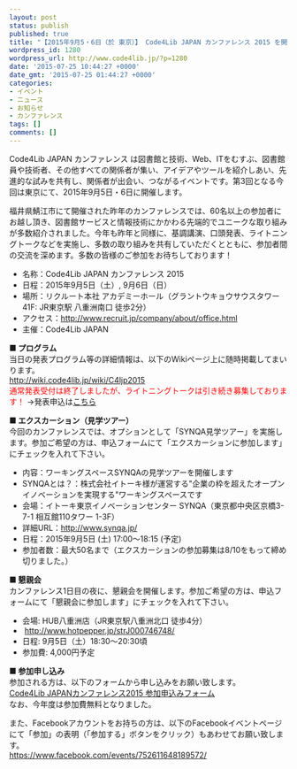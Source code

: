 ```yaml
---
layout: post
status: publish
published: true
title: "【2015年9月5・6日（於 東京）】 Code4Lib JAPAN カンファレンス 2015 を開催します（参加者募集）"
wordpress_id: 1280
wordpress_url: http://www.code4lib.jp/?p=1280
date: '2015-07-25 10:44:27 +0000'
date_gmt: '2015-07-25 01:44:27 +0000'
categories:
- イベント
- ニュース
- お知らせ
- カンファレンス
tags: []
comments: []
---
```

<p>Code4Lib JAPAN カンファレンス は図書館と技術、Web、ITをむすぶ、図書館員や技術者、その他すべての関係者が集い、アイデアやツールを紹介しあい、先進的な試みを共有し、関係者が出会い、つながるイベントです。第3回となる今回は東京にて、2015年9月5日・6日に開催します。</p>
<p>福井県鯖江市にて開催された昨年のカンファレンスでは、60名以上の参加者にお越し頂き、図書館サービスと情報技術にかかわる先端的でユニークな取り組みが多数紹介されました。今年も昨年と同様に、基調講演、口頭発表、ライトニングトークなどを実施し、多数の取り組みを共有していただくとともに、参加者間の交流を深めます。多数の皆様のご参加をお待ちしております！</p>
<ul>
<li>名称：Code4Lib JAPAN カンファレンス 2015</li>
<li>日程：2015年9月5日（土）, 9月6日（日）</li>
<li>場所：リクルート本社 アカデミーホール（グラントウキョウサウスタワー 41F: JR東京駅 八重洲南口 徒歩2分）</li>
<li>アクセス：<a target="_blank" href="http://www.recruit.jp/company/about/office.html">http://www.recruit.jp/company/about/office.html</a></li>
<li>主催：Code4Lib JAPAN</li>
</ul>
<p><!--more--></p>
<div>
<p><strong>■ プログラム</strong><br />
当日の発表プログラム等の詳細情報は、以下のWikiページ上に随時掲載してまいります。<br />
<a href="http://wiki.code4lib.jp/wiki/C4ljp2015">http://wiki.code4lib.jp/wiki/C4ljp2015</a><br />
<span style="color: red">通常発表受付は終了しましたが、ライトニングトークは引き続き募集しております！</span> &rarr;発表申込は<a href="https://docs.google.com/forms/d/1mUYceV_6EfmkgpNyuzdoDA7a_tpSgJu5zlN5AZtKqsE/viewform">こちら</a></p>
<p><strong>■ エクスカーション（見学ツアー）</strong><br />
今回のカンファレンスでは、オプションとして「SYNQA見学ツアー」を実施します。参加ご希望の方は、申込フォームにて「エクスカーションに参加します」にチェックを入れて下さい。</p>
<ul>
<li> 内容：ワーキングスペースSYNQAの見学ツアーを開催します</li>
<li> SYNQAとは？：株式会社イトーキ様が運営する"企業の枠を超えたオープンイノベーションを実現する"ワーキングスペースです</li>
<li> 会場：イトーキ東京イノベーションセンター SYNQA（東京都中央区京橋3-7-1  相互館110タワー 1-3F）</li>
<li> 詳細URL：<a href="http://www.synqa.jp/" target="_blank">http://www.synqa.jp/</a></li>
<li> 日程：2015年9月5日 (土)  17:00～18:15 (予定)</li>
<li> 参加者数：最大50名まで（エクスカーションの参加募集は8/10をもって締め切りました。）</li>
</ul>
<p><strong>■ 懇親会</strong><br />
カンファレンス1日目の夜に、懇親会を開催します。参加ご希望の方は、申込フォームにて「懇親会に参加します」にチェックを入れて下さい。</p>
<ul>
<li>会場: HUB八重洲店（JR東京駅八重洲北口 徒歩4分）</li>
<li>&nbsp;<a href="http://www.hotpepper.jp/strJ000746748/" target="_blank">http://www.hotpepper.jp/strJ000746748/</a></li>
<li>日程: 9月5日（土）18:30～20:30頃 </li>
<li>参加費: 4,000円予定</li>
</ul>
<p><strong>■ 参加申し込み</strong><br />
参加される方は、以下のフォームから申し込みをお願い致します。<br />
<a href="http://www.code4lib.jp/2015/07/1298/">Code4Lib JAPANカンファレンス2015 参加申込みフォーム</a><br />
なお、今年度は参加費無料となりました。</p>
<p>また、Facebookアカウントをお持ちの方は、以下のFacebookイベントページにて「参加」の表明（「参加する」ボタンをクリック）もあわせてお願い致します。<br />
<a target="_blank" title="https://www.facebook.com/events/752611648189572/" href="https://www.facebook.com/events/752611648189572/">https://www.facebook.com/events/752611648189572/</a></p>
</div>
